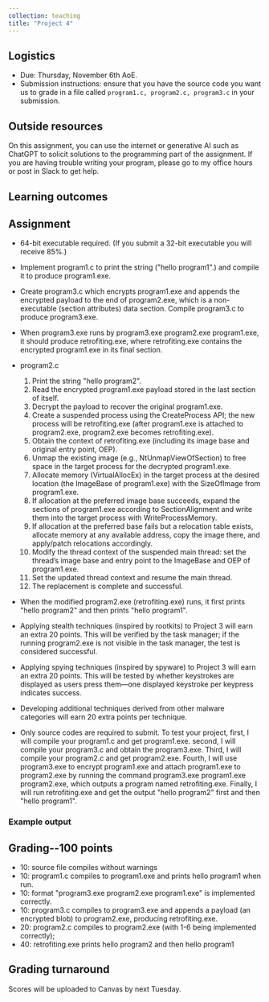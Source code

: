 ```yaml
---
collection: teaching
title: "Project 4"
---
```


## Logistics
* Due: Thursday, November 6th AoE.
* Submission instructions: ensure that you have the source code you want us to grade in a file called `program1.c, program2.c, program3.c` in your submission.

## Outside resources

On this assignment, you can use the internet or generative AI such as ChatGPT to solicit solutions to the programming part of the assignment. If you
are having trouble writing your program, please go to my office hours or post in Slack to get help.



## Learning outcomes


## Assignment

* 64-bit executable required. (If you submit a 32-bit executable you will receive 85%.)

* Implement program1.c to print the string ("hello program1".) and compile it to produce program1.exe.
      
* Create program3.c which encrypts program1.exe and appends the encrypted payload to the end of program2.exe, which is a non-executable (section attributes) data section. Compile program3.c to produce program3.exe.

* When program3.exe runs by program3.exe program2.exe program1.exe, it should produce retrofiting.exe, where retrofiting.exe contains the encrypted program1.exe in its final section.

* program2.c
  
    1. Print the string "hello program2".
    2. Read the encrypted program1.exe payload stored in the last section of itself.
    3. Decrypt the payload to recover the original program1.exe.
    4. Create a suspended process using the CreateProcess API; the new process will be retrofiting.exe (after program1.exe is attached to program2.exe, program2.exe becomes retrofiting.exe).
    5. Obtain the context of retrofiting.exe (including its image base and original entry point, OEP).
    6. Unmap the existing image (e.g., NtUnmapViewOfSection) to free space in the target process for the decrypted program1.exe.
    7. Allocate memory (VirtualAllocEx) in the target process at the desired location (the ImageBase of program1.exe) with the SizeOfImage from program1.exe.
    8. If allocation at the preferred image base succeeds, expand the sections of program1.exe according to SectionAlignment and write them into the target process with WriteProcessMemory.
    9. If allocation at the preferred base fails but a relocation table exists, allocate memory at any available address, copy the image there, and apply/patch relocations accordingly.
    10. Modify the thread context of the suspended main thread: set the thread’s image base and entry point to the ImageBase and OEP of program1.exe.
    11. Set the updated thread context and resume the main thread.
    12. The replacement is complete and successful.

* When the modified program2.exe (retrofiting.exe) runs, it first prints "hello program2" and then prints "hello program1".

* Applying stealth techniques (inspired by rootkits) to Project 3 will earn an extra 20 points. This will be verified by the task manager; if the running program2.exe is not visible in the task manager, the test is considered successful.

* Applying spying techniques (inspired by spyware) to Project 3 will earn an extra 20 points. This will be tested by whether keystrokes are displayed as users press them—one displayed keystroke per keypress indicates success.

* Developing additional techniques derived from other malware categories will earn 20 extra points per technique.

* Only source codes are required to submit. To test your project, first, I will compile your program1.c and get program1.exe. second, I will compile your program3.c and obtain the program3.exe. Third, I will compile your program2.c and get program2.exe. Fourth, I will use program3.exe to encrypt program1.exe and attach program1.exe to program2.exe by running the command program3.exe program1.exe program2.exe, which outputs a program named retrofiting.exe. Finally, I will run retrofiting.exe and get the output "hello program2" first and then "hello program1". 
### Example output


## Grading--100 points

* 10: source file compiles without warnings
* 10: program1.c compiles to program1.exe and prints hello program1 when run.
* 10: format "program3.exe program2.exe program1.exe" is implemented correctly.
* 10: program3.c compiles to program3.exe and appends a payload (an encrypted blob) to program2.exe, producing retrofiting.exe.
* 20: program2.c compiles to program2.exe (with 1-6 being implemented correctly); 
* 40: retrofiting.exe prints hello program2 and then hello program1  
## Grading turnaround
Scores will be uploaded to Canvas by next Tuesday.
